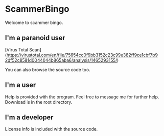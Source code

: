 # ScammerBingo
Welcome to scammer bingo.

## I'm a paranoid user
[Virus Total Scan] (https://virustotal.com/en/file/75654cc0f9bb3152c23c99e382ff9ce1cbf7b92df52c8581d0044044b865aba6/analysis/1465293155/)

You can also browse the source code too.

## I'm a user
Help is provided with the program. Feel free to message me for further help.
Download is in the root directory.

## I'm a developer
License info is included with the source code.
